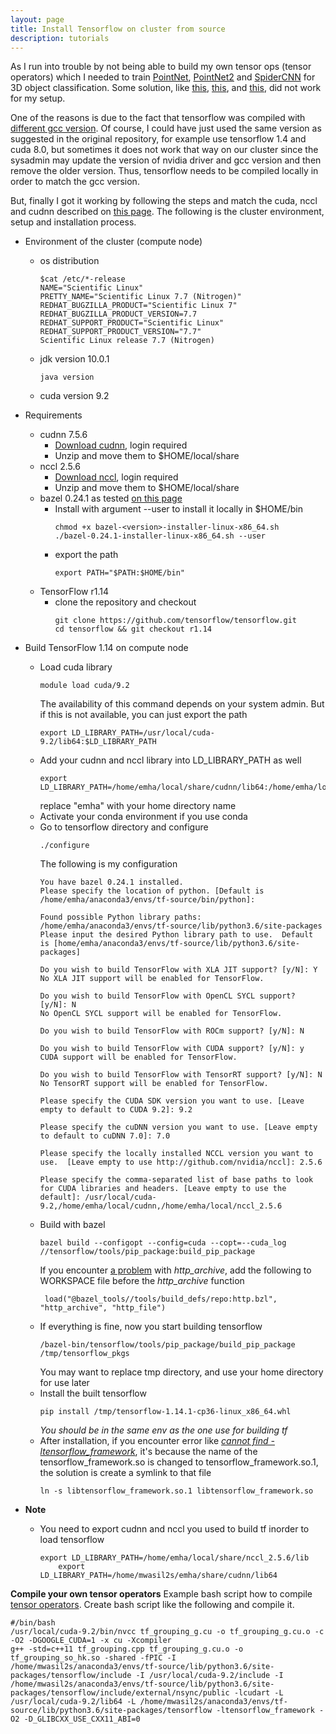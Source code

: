 ```yaml
---
layout: page
title: Install Tensorflow on cluster from source
description: tutorials
---
```


As I run into trouble by not being able to build my own tensor ops (tensor operators) which I needed to
train [PointNet](https://github.com/charlesq34/pointnet), [PointNet2](https://github.com/charlesq34/pointnet2) and [SpiderCNN](https://github.com/xyf513/SpiderCNN) for 3D object classification. 
Some solution, like [this](https://github.com/tensorflow/tensorflow/issues/9137#issuecomment-294097780), 
[this](https://github.com/google/sentencepiece/issues/293#issuecomment-497573645),
and [this](https://github.com/google/sentencepiece/issues/293#issuecomment-510806920),
did not work for my setup.

One of the reasons is due to the fact that tensorflow was compiled with [different gcc version](https://github.com/deepsense-ai/roi-pooling/issues/1).
Of course, I could have just used the same version as suggested in the original repository,
for example use tensorflow 1.4 and cuda 8.0, but sometimes it does not work that way on our cluster 
since the sysadmin may update the version of nvidia driver and gcc version and then remove the older version. 
Thus, tensorflow needs to be compiled locally in order to match the gcc version.

But, finally I got it working by following the steps
and match the cuda, nccl and cudnn described on [this page](https://www.tensorflow.org/install/source). The following is the cluster environment, setup and installation process.

* Environment of the cluster (compute node)
  * os distribution 
    ```
    $cat /etc/*-release
    NAME="Scientific Linux"
    PRETTY_NAME="Scientific Linux 7.7 (Nitrogen)"
    REDHAT_BUGZILLA_PRODUCT="Scientific Linux 7"
    REDHAT_BUGZILLA_PRODUCT_VERSION=7.7
    REDHAT_SUPPORT_PRODUCT="Scientific Linux"
    REDHAT_SUPPORT_PRODUCT_VERSION="7.7"
    Scientific Linux release 7.7 (Nitrogen)
    ```
  * jdk version 10.0.1
    ```
    java version
    ```
  * cuda version 9.2

* Requirements
  * cudnn 7.5.6
    * [Download cudnn](https://developer.nvidia.com/cudnn), login required
    * Unzip and move them to $HOME/local/share
  * nccl 2.5.6
    * [Download nccl](https://developer.nvidia.com/nccl), login required
    * Unzip and move them to $HOME/local/share
  * bazel 0.24.1 as tested [on this page](https://www.tensorflow.org/install/source)
    * Install with argument --user to install it locally in $HOME/bin
      ```
      chmod +x bazel-<version>-installer-linux-x86_64.sh 
      ./bazel-0.24.1-installer-linux-x86_64.sh --user
      ```
    * export the path
      ```
      export PATH="$PATH:$HOME/bin"
      ```
  * TensorFlow r1.14
    * clone the repository and checkout
      ```
      git clone https://github.com/tensorflow/tensorflow.git
      cd tensorflow && git checkout r1.14
      ```
* Build TensorFlow 1.14 on compute node
  * Load cuda library
    ```
    module load cuda/9.2
    ```
    The availability of this command depends on your system admin. But if this is not available, you can just export the path
    ```
    export LD_LIBRARY_PATH=/usr/local/cuda-9.2/lib64:$LD_LIBRARY_PATH
    ```
  * Add your cudnn and nccl library into LD_LIBRARY_PATH as well
    ```
    export LD_LIBRARY_PATH=/home/emha/local/share/cudnn/lib64:/home/emha/local/share/nccl_2.5.6/lib:$LD_LIBRARY_PATH
    ```
    replace "emha" with your home directory name
  * Activate your conda environment if you use conda
  * Go to tensorflow directory and configure
    ```
    ./configure
    ```
    The following is my configuration
    ```
    You have bazel 0.24.1 installed.
    Please specify the location of python. [Default is /home/emha/anaconda3/envs/tf-source/bin/python]: 

    Found possible Python library paths:
    /home/emha/anaconda3/envs/tf-source/lib/python3.6/site-packages
    Please input the desired Python library path to use.  Default is [home/emha/anaconda3/envs/tf-source/lib/python3.6/site-packages]

    Do you wish to build TensorFlow with XLA JIT support? [y/N]: Y
    No XLA JIT support will be enabled for TensorFlow.

    Do you wish to build TensorFlow with OpenCL SYCL support? [y/N]: N
    No OpenCL SYCL support will be enabled for TensorFlow.

    Do you wish to build TensorFlow with ROCm support? [y/N]: N

    Do you wish to build TensorFlow with CUDA support? [y/N]: y
    CUDA support will be enabled for TensorFlow.

    Do you wish to build TensorFlow with TensorRT support? [y/N]: N
    No TensorRT support will be enabled for TensorFlow.

    Please specify the CUDA SDK version you want to use. [Leave empty to default to CUDA 9.2]: 9.2

    Please specify the cuDNN version you want to use. [Leave empty to default to cuDNN 7.0]: 7.0

    Please specify the locally installed NCCL version you want to use.  [Leave empty to use http://github.com/nvidia/nccl]: 2.5.6

    Please specify the comma-separated list of base paths to look for CUDA libraries and headers. [Leave empty to use the default]: /usr/local/cuda-9.2,/home/emha/local/cudnn,/home/emha/local/nccl_2.5.6
    ```
  * Build with bazel
    ```
    bazel build --configopt --config=cuda --copt=--cuda_log //tensorflow/tools/pip_package:build_pip_package
    ```
    If you encounter [a problem](https://github.com/tensorflow/tensorflow/issues/26249#issuecomment-468633974) with *http_archive*, add the following to WORKSPACE file before the *http_archive* function
    ```
     load("@bazel_tools//tools/build_defs/repo:http.bzl", "http_archive", "http_file")
    ```
  * If everything is fine, now you start building tensorflow
    ```
    /bazel-bin/tensorflow/tools/pip_package/build_pip_package /tmp/tensorflow_pkgs
    ```
    You may want to replace tmp directory, and use your home directory for use later
  * Install the built tensorflow
    ```
    pip install /tmp/tensorflow-1.14.1-cp36-linux_x86_64.whl
    ```
    *You should be in the same env as the one use for building tf*
  * After installation, if you encounter error like [*cannot find -ltensorflow_framework*](https://github.com/bgshih/aster/issues/56#issuecomment-501973315), it's because the name of the tensorflow_framework.so is changed to tensorflow_framework.so.1, the solution is create a symlink to that file
    ```
    ln -s libtensorflow_framework.so.1 libtensorflow_framework.so
    ```
* **Note**
  * You need to export cudnn and nccl you used to build tf inorder to load tensorflow
    ```
    export LD_LIBRARY_PATH=/home/emha/local/share/nccl_2.5.6/lib
		export LD_LIBRARY_PATH=/home/mwasil2s/emha/share/cudnn/lib64
    ```
    
**Compile your own tensor operators**
Example bash script how to compile [tensor operators](https://github.com/charlesq34/pointnet2/tree/master/tf_ops/grouping). Create bash script like the following and compile it.
```
#/bin/bash
/usr/local/cuda-9.2/bin/nvcc tf_grouping_g.cu -o tf_grouping_g.cu.o -c -O2 -DGOOGLE_CUDA=1 -x cu -Xcompiler 
g++ -std=c++11 tf_grouping.cpp tf_grouping_g.cu.o -o tf_grouping_so_hk.so -shared -fPIC -I /home/mwasil2s/anaconda3/envs/tf-source/lib/python3.6/site-packages/tensorflow/include -I /usr/local/cuda-9.2/include -I /home/mwasil2s/anaconda3/envs/tf-source/lib/python3.6/site-packages/tensorflow/include/external/nsync/public -lcudart -L /usr/local/cuda-9.2/lib64 -L /home/mwasil2s/anaconda3/envs/tf-source/lib/python3.6/site-packages/tensorflow -ltensorflow_framework -O2 -D_GLIBCXX_USE_CXX11_ABI=0

```